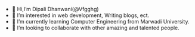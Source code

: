 - 👋 Hi,I’m Dipali Dhanwani(@Vfgghg)
- 👀 I’m interested in web development, Writing blogs, ect.
- 🌱 I’m currently learning Computer Engineering from Marwadi University.
- 💞️ I’m looking to collaborate with other amazing and talented people.

<!---
Vfgghg/Vfgghg is a ✨ special ✨ repository because its `README.md` (this file) appears on your GitHub profile.
You can click the Preview link to take a look at your changes.
--->

